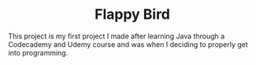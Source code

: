 <h1 align="center">Flappy Bird</h1>

This project is my first project I made after learning Java through a Codecademy and Udemy course and was when I deciding to properly get into programming. 


